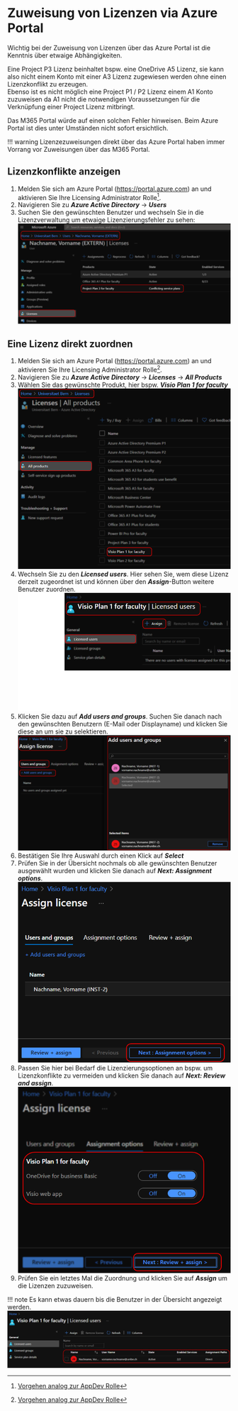 # Zuweisung von Lizenzen via Azure Portal

Wichtig bei der Zuweisung von Lizenzen über das Azure Portal ist die Kenntnis über etwaige Abhängigkeiten.

Eine Project P3 Lizenz beinhaltet bspw. eine OneDrive A5 Lizenz, sie kann also nicht einem Konto mit einer A3 Lizenz zugewiesen werden ohne einen Lizenzkonflikt zu erzeugen.  
Ebenso ist es nicht möglich eine Project P1 / P2 Lizenz einem A1 Konto zuzuweisen da A1 nicht die notwendigen Voraussetzungen für die Verknüpfung einer Project Lizenz mitbringt.

Das M365 Portal würde auf einen solchen Fehler hinweisen. Beim Azure Portal ist dies unter Umständen nicht sofort ersichtlich.

!!! warning
    Lizenzezuweisungen direkt über das Azure Portal haben immer Vorrang vor Zuweisungen über das M365 Portal.

## Lizenzkonflikte anzeigen

1. Melden Sie sich am Azure Portal (https://portal.azure.com) an und aktivieren Sie Ihre Licensing Administrator Rolle[^1].
2. Navigieren Sie zu ***Azure Active Directory*** -> ***Users***
3. Suchen Sie den gewünschten Benutzer und wechseln Sie in die Lizenzverwaltung um etwaige Lizenzierungsfehler zu sehen:  
![Licensing Error](./img/licensing_azp_lic_error.png) 

## Eine Lizenz direkt zuordnen

1. Melden Sie sich am Azure Portal (https://portal.azure.com) an und aktivieren Sie Ihre Licensing Administrator Rolle[^1].
2. Navigieren Sie zu ***Azure Active Directory*** -> ***Licenses*** -> ***All Products***
3. Wählen Sie das gewünschte Produkt, hier bspw. ***Visio Plan 1 for faculty***  
![Licensing Overview](./img/licensing_azp_lic_overview_visio.png)
4. Wechseln Sie zu den ***Licensed users***. Hier sehen Sie, wem diese Lizenz derzeit zugeordnet ist und können über den ***Assign***-Button weitere Benutzer zuordnen.  
![Licensing Assignment View](./img/licensing_azp_lic_assign_view_visio.png) 
5. Klicken Sie dazu auf ***Add users and groups***. Suchen Sie danach nach den gewünschten Benutzern (E-Mail oder Displayname) und klicken Sie diese an um sie zu selektieren.  
![Assign licenses](./img/licensing_azp_lic_assign_license-01.png) 
6. Bestätigen Sie Ihre Auswahl durch einen Klick auf ***Select***
7. Prüfen Sie in der Übersicht nochmals ob alle gewünschten Benutzer ausgewählt wurden und klicken Sie danach auf ***Next: Assignment options***.  
![Confirm selected users](./img/licensing_azp_lic_assign_license-02.png)
8. Passen Sie hier bei Bedarf die Lizenzierungsoptionen an bspw. um Lizenzkonflikte zu vermeiden und klicken Sie danach auf ***Next: Review and assign***.  
![Licensing Review](./img/licensing_azp_lic_assign_license-review.png)
9. Prüfen Sie ein letztes Mal die Zuordnung und klicken Sie auf ***Assign*** um die Lizenzen zuzuweisen.

!!! note
    Es kann etwas dauern bis die Benutzer in der Übersicht angezeigt werden.  
    ![Licensing Overview](./img/licensing_azp_lic_overview_visio-02.png)

[^1]: [Vorgehen analog zur AppDev Rolle](../appdev/appdev-role.md)
